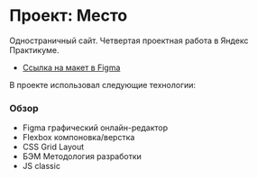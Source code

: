 # Проект: Место
Одностраничный сайт. 
Четвертая проектная работа в Яндекс Практикуме.
* [Ссылка на макет в Figma](https://www.figma.com/file/2cn9N9jSkmxD84oJik7xL7/JavaScript.-Sprint-4?node-id=0%3A1)

В проекте использовал следующие технологии:
### Обзор
* Figma графический онлайн-редактор 
* Flexbox компоновка/верстка
* CSS Grid Layout  
* БЭМ Методология разработки
* JS classic

